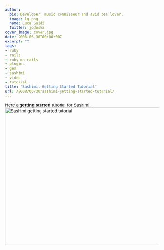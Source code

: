 ```yaml
---
author:
  bio: Developer, music connisseur and avid tea lover.
  image: lg.png
  name: Luca Guidi
  twitter: jodosha
cover_image: cover.jpg
date: 2008-06-30T00:00:00Z
excerpt: ""
tags:
- ruby
- rails
- ruby on rails
- plugins
- gem
- sashimi
- video
- tutorial
title: 'Sashimi: Getting Started Tutorial'
url: /2008/06/30/sashimi-getting-started-tutorial/
---
```


<p>
  Here a <strong>getting started</strong> tutorial for <a href="http://lucaguidi.com/pages/sashimi" title="Sashimi">Sashimi</a>.
  <a href="http://lucaguidi.com/assets/2008/6/30/sashimi_getting_started.mov" title="Sashimi getting started"><img src="http://lucaguidi.com/assets/2008/6/30/sashimi_getting_started.png" width="600px" height="450px" alt="Sashimi getting started tutorial"/></a>
</p>
